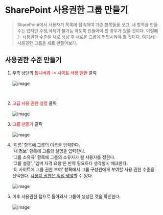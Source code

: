 # SharePoint 사용권한 그룹 만들기
>  SharePoint에서 사용자가 목록에 접속하여 기존 항목들을 보고, 새 항목을 만들수는 있지만 수정,삭제가 불가능 하도록 만들어야 할 경우가 있을 것이다. 이럴떄는 사용권한 수준을 새로 생성 후 새로운 그룹에 편입시켜야 할 것이다. 여기서는 사용권한 그룹을 새로 만들어보자.

## 사용권한 수준 만들기

1. 우측 상단의 <span style="color:red">톱니바퀴 -> 사이트 사용 권한</span> 클릭<br><br>![image](https://user-images.githubusercontent.com/39551265/164909448-74f50fb8-d94b-434c-a5a1-ac245e325d71.png)
<br>

2. <span style="color:red">고급 사용 권한 설정</span> 클릭<br><br>![image](https://user-images.githubusercontent.com/39551265/164909926-8860b80f-6124-4333-aeda-2e3043d3d0e9.png)<br>

3. <span style="color:red">그룹 만들기</span> 클릭<br><br>![image](https://user-images.githubusercontent.com/39551265/164977773-a8a35bee-9995-44c6-bb28-84ad840867ba.png)<br>

4. '이름' 항목에 그룹의 이름을 입력한다.<br>'내 정보' 항목에 그룹의 설명을 입력한다.<br>'그룹 소유자' 항목에 그룹의 소유자가 될 사용자를 정한다.<br>'그룹 설정', '멤버 자격 요청'은 만약 필요하다 생각할시 체크한다.<br>'이 사이트에 그룹 권한 부여' 항목에서 그룹 구성원에게 부여할 사용 권한 수준을 선택한다. [사용지 권한은 직접 생성](https://github.com/nanenchanga53/PowerPlatforms/blob/main/%EC%89%90%EC%96%B4%ED%8F%AC%EC%9D%B8%ED%8A%B8/%EC%82%AC%EC%9A%A9%EA%B6%8C%ED%95%9C%20%EC%88%98%EC%A4%80%20%EB%A7%8C%EB%93%A4%EA%B8%B0.md)할 수 있다.<br><br>![image](https://user-images.githubusercontent.com/39551265/164978122-08809895-50e7-4768-916b-32a5411c6cfc.png)<br>


5. 이후 사용권한 탭으로 돌아와서 그룹이 생성된 것을 확인한다.<br><br>![image](https://user-images.githubusercontent.com/39551265/164978376-65a69a31-1016-4256-ac87-72af0997edc8.png)<br>